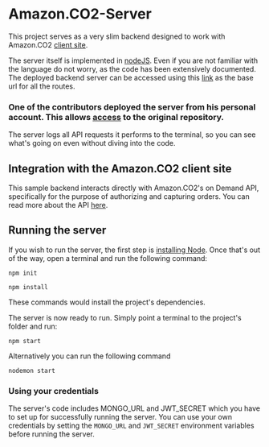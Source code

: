 # Amazon.CO2-Server

This project serves as a very slim backend designed to work with Amazon.CO2 [client site](https://heroic-valkyrie-d7ef27.netlify.app/). 

The server itself is implemented in [nodeJS](https://nodejs.org/en/about). Even if you are not familiar with the language do not worry, as the code has been extensively documented. The deployed backend server can be accessed using this [link](https://graceful-foal-hose.cyclic.app) as the base url for all the routes.

### One of the contributors deployed the server from his personal account. This allows [access](https://github.com/chinmayagarwal03/Amazon.CO2-Server) to the original repository.

The server logs all API requests it performs to the terminal, so you can see what's going on even without diving into the code.

## Integration with the Amazon.CO2 client site
This sample backend interacts directly with Amazon.CO2's on Demand API, specifically for the purpose of authorizing and capturing orders. You can read more about the API [here](https://documenter.getpostman.com/view/21719363/2s9YRCVAPa#7c92258f-98d2-4b20-a60a-1265bc639134).

## Running the server
If you wish to run the server, the first step is [installing Node](https://nodejs.org/en/download).
Once that's out of the way, open a terminal and run the following command:

```
npm init
```
```
npm install
```

These commands would install the project's dependencies. 


The server is now ready to run. Simply point a terminal to the project's folder and run:

```
npm start
```

Alternatively you can run the following command 
```
nodemon start
```

### Using your credentials
The server's code includes MONGO_URL and JWT_SECRET which you have to set up for successfully running the server. You can use your own credentials by setting the `MONGO_URL` and `JWT_SECRET` environment variables before running the server. 
